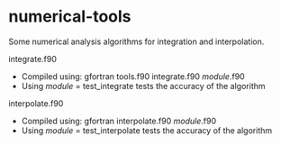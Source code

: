 # numerical-tools
Some numerical analysis algorithms for integration and interpolation. 

integrate.f90
- Compiled using:
  gfortran tools.f90 integrate.f90 _module_.f90
- Using _module_ = test_integrate tests the accuracy of the algorithm

interpolate.f90
- Compiled using:
  gfortran interpolate.f90 _module_.f90
- Using _module_ = test_interpolate tests the accuracy of the algorithm
